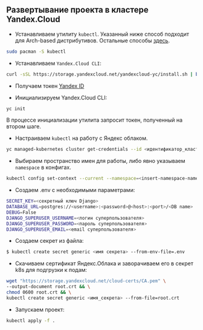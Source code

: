 ## Развертывание проекта в кластере Yandex.Cloud

- Устанавливаем утилиту `kubectl`. Указанный ниже способ подходит для Arch-based дистрибутивов. Остальные способы [здесь](https://kubernetes.io/ru/docs/tasks/tools/install-kubectl/).

```bash
sudo pacman -S kubectl
```

- Устанавливаем `Yandex.Cloud CLI`:

```bash
curl -sSL https://storage.yandexcloud.net/yandexcloud-yc/install.sh | bash
```

- Получаем токен [Yandex ID](https://oauth.yandex.ru/authorize?response_type=token&client_id=1a6990aa636648e9b2ef855fa7bec2fb)

- Инициализируем Yandex.Cloud CLI:

```bash
yc init
```

В процессе инициализации утилита запросит токен, полученный на втором шаге.

- Настраиваем `kubectl` на работу с Яндекс облаком.

```bash
yc managed-kubernetes cluster get-credentials --id <идентификатор_кластера> --external
```

- Выбираем пространство имен для работы, либо явно указываем `namespace` в конфигах.

```bash
kubectl config set-context --current --namespace=<insert-namespace-name-here>
```

- Создаем .env с необходимыми параметрами:

```bash
SECRET_KEY=<секретный ключ Django>
DATABASE_URL=postgres://<username>:<password>@<host>:<port>/<DB name>
DEBUG=False
DJANGO_SUPERUSER_USERNAME=<логин суперпользователя>
DJANGO_SUPERUSER_PASSWORD=<пароль суперпользователя>
DJANGO_SUPERUSER_EMAIL=<email суперпользователя>
```

- Создаем секрет из файла:

```bash
$ kubectl create secret generic <имя секрета> --from-env-file=.env
```

- Скачиваем сертификат Яндекс.Облака и заворачиваем его в секрет k8s для подгрузки к подам:

```bash
wget "https://storage.yandexcloud.net/cloud-certs/CA.pem" \
--output-document root.crt && \
chmod 0600 root.crt && \
kubectl create secret generic <имя_секрета> --from-file=root.crt
```

- Запускаем проект:

```bash
kubectl apply -f .
```